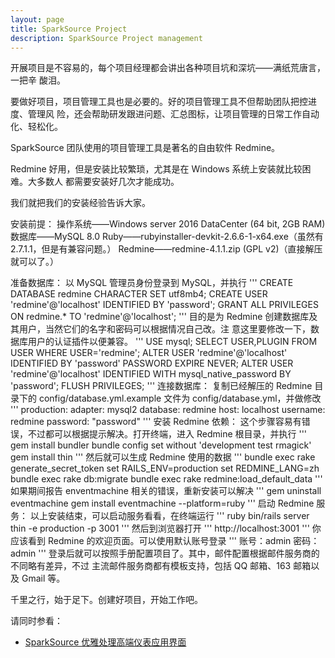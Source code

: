 ```yaml
---
layout: page
title: SparkSource Project
description: SparkSource Project management
---
```


开展项目是不容易的，每个项目经理都会讲出各种项目坑和深坑——满纸荒唐言，一把辛
酸泪。

要做好项目，项目管理工具也是必要的。好的项目管理工具不但帮助团队把控进度、管理风
险，还会帮助研发跟进问题、汇总图标，让项目管理的日常工作自动化、轻松化。

SparkSource 团队使用的项目管理工具是著名的自由软件 Redmine。

Redmine 好用，但是安装比较繁琐，尤其是在 Windows 系统上安装就比较困难。大多数人
都需要安装好几次才能成功。

我们就把我们的安装经验告诉大家。

安装前提：
操作系统——Windows server 2016 DataCenter (64 bit, 2GB RAM)
数据库——MySQL 8.0
Ruby——rubyinstaller-devkit-2.6.6-1-x64.exe（虽然有2.7.1.1，但是有兼容问题。）
Redmine——redmine-4.1.1.zip (GPL v2)（直接解压就可以了。）

准备数据库：
以 MySQL 管理员身份登录到 MySQL，并执行
'''
CREATE DATABASE redmine CHARACTER SET utf8mb4;
CREATE USER 'redmine'@'localhost' IDENTIFIED BY 'password';
GRANT ALL PRIVILEGES ON redmine.* TO 'redmine'@'localhost';
'''
目的是为 Redmine 创建数据库及其用户，当然它们的名字和密码可以根据情况自己改。注
意这里要修改一下，数据库用户的认证插件以便兼容。
'''
USE mysql;
SELECT USER,PLUGIN FROM USER WHERE USER='redmine';
ALTER USER 'redmine'@'localhost' IDENTIFIED BY 'password' PASSWORD EXPIRE NEVER;
ALTER USER 'redmine'@'localhost' IDENTIFIED WITH mysql_native_password BY 'password';
FLUSH PRIVILEGES;
'''
连接数据库：
复制已经解压的 Redmine 目录下的 config/database.yml.example 文件为
config/database.yml，并做修改
'''
  production:
  adapter: mysql2
  database: redmine
  host: localhost
  username: redmine
  password: "password"
'''
安装 Redmine 依赖：
这个步骤容易有错误，不过都可以根据提示解决。打开终端，进入
Redmine 根目录，并执行
'''
gem install bundler
bundle config set without 'development test rmagick'
gem install thin
'''
然后就可以生成 Redmine 使用的数据
'''
bundle exec rake generate_secret_token
set RAILS_ENV=production
set REDMINE_LANG=zh
bundle exec rake db:migrate
bundle exec rake redmine:load_default_data
'''
如果期间报告 enventmachine 相关的错误，重新安装可以解决
'''
gem uninstall eventmachine
gem install eventmachine --platform=ruby
'''
启动 Redmine 服务：
以上安装结束，可以启动服务看看，在终端运行
'''
ruby bin/rails server thin -e production -p 3001
'''
然后到浏览器打开
'''
http://localhost:3001
'''
你应该看到 Redmine 的欢迎页面。可以使用默认账号登录
'''
账号：admin
密码：admin
'''
登录后就可以按照手册配置项目了。其中，邮件配置根据邮件服务商的不同略有差异，不过
主流邮件服务商都有模板支持，包括 QQ 邮箱、163 邮箱以及 Gmail 等。

千里之行，始于足下。创建好项目，开始工作吧。

请同时参看：
 - [SparkSource 优雅处理高端仪表应用界面](SparkSource_优雅处理高端仪表应用界面.html)

